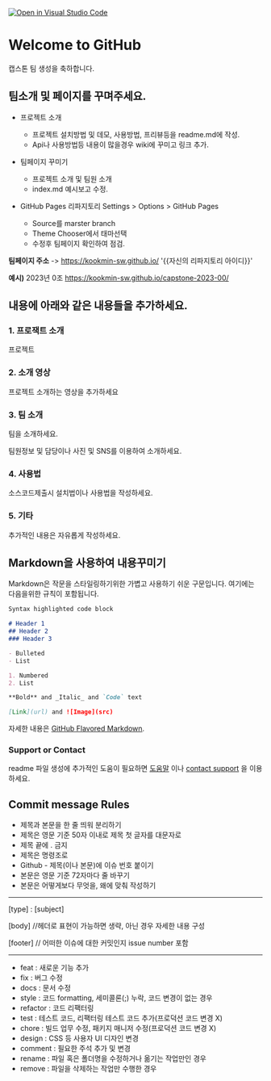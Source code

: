 [![Open in Visual Studio Code](https://classroom.github.com/assets/open-in-vscode-c66648af7eb3fe8bc4f294546bfd86ef473780cde1dea487d3c4ff354943c9ae.svg)](https://classroom.github.com/online_ide?assignment_repo_id=10029209&assignment_repo_type=AssignmentRepo)
# Welcome to GitHub

캡스톤 팀 생성을 축하합니다.

## 팀소개 및 페이지를 꾸며주세요.

- 프로젝트 소개
  - 프로젝트 설치방법 및 데모, 사용방법, 프리뷰등을 readme.md에 작성.
  - Api나 사용방법등 내용이 많을경우 wiki에 꾸미고 링크 추가.

- 팀페이지 꾸미기
  - 프로젝트 소개 및 팀원 소개
  - index.md 예시보고 수정.

- GitHub Pages 리파지토리 Settings > Options > GitHub Pages 
  - Source를 marster branch
  - Theme Chooser에서 태마선택
  - 수정후 팀페이지 확인하여 점검.

**팀페이지 주소** -> https://kookmin-sw.github.io/ '{{자신의 리파지토리 아이디}}'

**예시)** 2023년 0조  https://kookmin-sw.github.io/capstone-2023-00/


## 내용에 아래와 같은 내용들을 추가하세요.

### 1. 프로잭트 소개

프로젝트

### 2. 소개 영상

프로젝트 소개하는 영상을 추가하세요

### 3. 팀 소개

팀을 소개하세요.

팀원정보 및 담당이나 사진 및 SNS를 이용하여 소개하세요.

### 4. 사용법

소스코드제출시 설치법이나 사용법을 작성하세요.

### 5. 기타

추가적인 내용은 자유롭게 작성하세요.


## Markdown을 사용하여 내용꾸미기

Markdown은 작문을 스타일링하기위한 가볍고 사용하기 쉬운 구문입니다. 여기에는 다음을위한 규칙이 포함됩니다.

```markdown
Syntax highlighted code block

# Header 1
## Header 2
### Header 3

- Bulleted
- List

1. Numbered
2. List

**Bold** and _Italic_ and `Code` text

[Link](url) and ![Image](src)
```

자세한 내용은 [GitHub Flavored Markdown](https://guides.github.com/features/mastering-markdown/).

### Support or Contact

readme 파일 생성에 추가적인 도움이 필요하면 [도움말](https://help.github.com/articles/about-readmes/) 이나 [contact support](https://github.com/contact) 을 이용하세요.

## Commit message Rules​

- 제목과 본문을 한 줄 띄워 분리하기
- 제목은 영문 기준 50자 이내로
  제목 첫 글자를 대문자로
- 제목 끝에 . 금지
- 제목은 명령조로
- Github - 제목(이나 본문)에 이슈 번호 붙이기
- 본문은 영문 기준 72자마다 줄 바꾸기
- 본문은 어떻게보다 무엇을, 왜에 맞춰 작성하기

------

[type] : [subject]

[body] //헤더로 표현이 가능하면 생략, 아닌 경우 자세한 내용 구성

[footer] // 어떠한 이슈에 대한 커밋인지 issue number 포함

------

+ feat : 새로운 기능 추가
+ fix : 버그 수정
+ docs : 문서 수정
+ style : 코드 formatting, 세미콜론(;) 누락, 코드 변경이 없는 경우
+ refactor : 코드 리팩터링
+ test : 테스트 코드, 리팩터링 테스트 코드 추가(프로덕션 코드 변경 X)
+ chore : 빌드 업무 수정, 패키지 매니저 수정(프로덕션 코드 변경 X)
+ design : CSS 등 사용자 UI 디자인 변경
+ comment : 필요한 주석 추가 및 변경
+ rename : 파일 혹은 폴더명을 수정하거나 옮기는 작업만인 경우
+ remove : 파일을 삭제하는 작업만 수행한 경우
